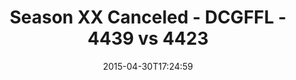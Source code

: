 ---
title: Season XX Canceled - DCGFFL - 4439 vs 4423
teams_score:
- team: 4439
  score: 28
- team: 4423
  score: 22
mvp: Derrick J (Royal), Mark H (Camo)
game-ball: N/A
season: 10
week: 8
date: '2015-04-30T17:24:59'
pageid: season-10-week-8-4439-vs-4423
---